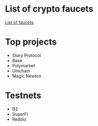 # List of crypto faucets
[List of faucets](https://github.com/maxkoud/Info/blob/main/faucets.md)

# Top projects
- Story Protocol
- Base
- Polymarket
- Unichain
- Magic Newton

# Testnets
- B3  
- SuperFi
- Reddio
